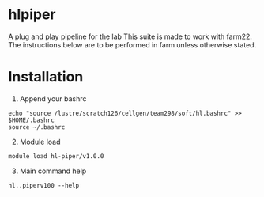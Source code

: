# hlpiper

A plug and play pipeline for the lab
This suite is made to work with farm22. The instructions below are to be performed in farm unless otherwise stated.

# Installation

1. Append your bashrc

```
echo "source /lustre/scratch126/cellgen/team298/soft/hl.bashrc" >> $HOME/.bashrc
source ~/.bashrc
```

2. Module load

```
module load hl-piper/v1.0.0
```

3. Main command help

```
hl..piperv100 --help
``` 
